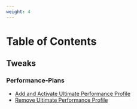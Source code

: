 ```yaml
---
weight: 4
---
```


# Table of Contents

## Tweaks

### Performance-Plans

- [Add and Activate Ultimate Performance Profile](addultperf/)
- [Remove Ultimate Performance Profile](removeultperf/)

